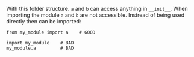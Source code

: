 With this folder structure. `a` and `b` can access anything in
`__init__`. When importing the module `a` and `b` are not accessible.
Instread of being used directly then can be imported:

	from my_module import a    # GOOD

	import my_module    # BAD
	my_module.a         # BAD

